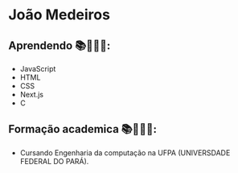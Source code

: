 # João Medeiros
## Aprendendo 📚👨🏽‍💻:
- JavaScript
- HTML
- CSS
- Next.js
- C
## Formação academica 📚👨🏽‍💻:
- Cursando Engenharia da computação na UFPA (UNIVERSDADE FEDERAL DO PARÁ).


<!---
Medeiros20/Medeiros20 is a ✨ special ✨ repository because its `README.md` (this file) appears on your GitHub profile.
You can click the Preview link to take a look at your changes.
--->
